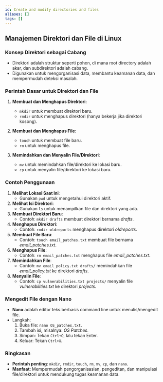 ```yaml
---
id: Create and modify directories and files
aliases: []
tags: []
---
```


## **Manajemen Direktori dan File di Linux**

### Konsep Direktori sebagai Cabang
- Direktori adalah struktur seperti pohon, di mana root directory adalah akar, dan subdirektori adalah cabang.
- Digunakan untuk mengorganisasi data, membantu keamanan data, dan mempermudah deteksi masalah.

### Perintah Dasar untuk Direktori dan File
1. **Membuat dan Menghapus Direktori**:
   - `mkdir` untuk membuat direktori baru.
   - `rmdir` untuk menghapus direktori (hanya bekerja jika direktori kosong).

2. **Membuat dan Menghapus File**:
   - `touch` untuk membuat file baru.
   - `rm` untuk menghapus file.

3. **Memindahkan dan Menyalin File/Direktori**:
   - `mv` untuk memindahkan file/direktori ke lokasi baru.
   - `cp` untuk menyalin file/direktori ke lokasi baru.

### Contoh Penggunaan
1. **Melihat Lokasi Saat Ini**:
   - Gunakan `pwd` untuk mengetahui direktori aktif.
2. **Melihat Isi Direktori**:
   - Gunakan `ls` untuk menampilkan file dan direktori yang ada.
3. **Membuat Direktori Baru**:
   - Contoh: `mkdir drafts` membuat direktori bernama *drafts*.
4. **Menghapus Direktori**:
   - Contoh: `rmdir oldreports` menghapus direktori *oldreports*.
5. **Membuat File Baru**:
   - Contoh: `touch email_patches.txt` membuat file bernama *email_patches.txt*.
6. **Menghapus File**:
   - Contoh: `rm email_patches.txt` menghapus file *email_patches.txt*.
7. **Memindahkan File**:
   - Contoh: `mv email_policy.txt drafts/` memindahkan file *email_policy.txt* ke direktori *drafts*.
8. **Menyalin File**:
   - Contoh: `cp vulnerabilities.txt projects/` menyalin file *vulnerabilities.txt* ke direktori *projects*.

### Mengedit File dengan Nano
- **Nano** adalah editor teks berbasis command line untuk menulis/mengedit file.
- Langkah:
  1. Buka file: `nano OS_patches.txt`.
  2. Tambah isi, misalnya: *OS Patches*.
  3. Simpan: Tekan `Ctrl+O`, lalu tekan Enter.
  4. Keluar: Tekan `Ctrl+X`.

### Ringkasan
- **Perintah penting**: `mkdir`, `rmdir`, `touch`, `rm`, `mv`, `cp`, dan `nano`.
- **Manfaat**: Mempermudah pengorganisasian, pengeditan, dan manipulasi file/direktori untuk mendukung tugas keamanan data.
